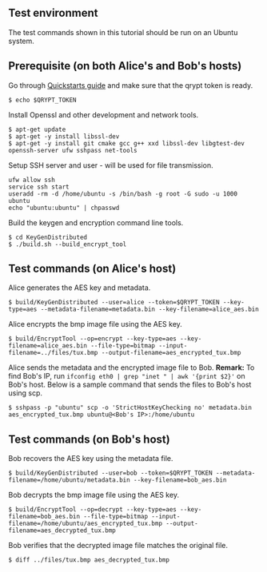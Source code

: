 ## Test environment

The test commands shown in this tutorial should be run on an Ubuntu system.

## Prerequisite (on both Alice's and Bob's hosts)
Go through [Quickstarts guide](README.md) and make sure that the qrypt token is ready.
```
$ echo $QRYPT_TOKEN
```

Install Openssl and other development and network tools.
```
$ apt-get update
$ apt-get -y install libssl-dev
$ apt-get -y install git cmake gcc g++ xxd libssl-dev libgtest-dev openssh-server ufw sshpass net-tools
```

Setup SSH server and user - will be used for file transmission.
```
ufw allow ssh
service ssh start
useradd -rm -d /home/ubuntu -s /bin/bash -g root -G sudo -u 1000 ubuntu
echo "ubuntu:ubuntu" | chpasswd
```

Build the keygen and encryption command line tools.
```
$ cd KeyGenDistributed
$ ./build.sh --build_encrypt_tool
```

## Test commands (on Alice's host)
Alice generates the AES key and metadata.
```
$ build/KeyGenDistributed --user=alice --token=$QRYPT_TOKEN --key-type=aes --metadata-filename=metadata.bin --key-filename=alice_aes.bin
```

Alice encrypts the bmp image file using the AES key.
```
$ build/EncryptTool --op=encrypt --key-type=aes --key-filename=alice_aes.bin --file-type=bitmap --input-filename=../files/tux.bmp --output-filename=aes_encrypted_tux.bmp
```

Alice sends the metadata and the encrypted image file to Bob. **Remark:** To find Bob's IP, run `ifconfig eth0 | grep "inet " | awk '{print $2}'` on Bob's host. Below is a sample command that sends the files to Bob's host using scp.
```
$ sshpass -p "ubuntu" scp -o 'StrictHostKeyChecking no' metadata.bin aes_encrypted_tux.bmp ubuntu@<Bob's IP>:/home/ubuntu
```

## Test commands (on Bob's host)
Bob recovers the AES key using the metadata file.
```
$ build/KeyGenDistributed --user=bob --token=$QRYPT_TOKEN --metadata-filename=/home/ubuntu/metadata.bin --key-filename=bob_aes.bin
```

Bob decrypts the bmp image file using the AES key.
```
$ build/EncryptTool --op=decrypt --key-type=aes --key-filename=bob_aes.bin --file-type=bitmap --input-filename=/home/ubuntu/aes_encrypted_tux.bmp --output-filename=aes_decrypted_tux.bmp
```

Bob verifies that the decrypted image file matches the original file.
```
$ diff ../files/tux.bmp aes_decrypted_tux.bmp
```
